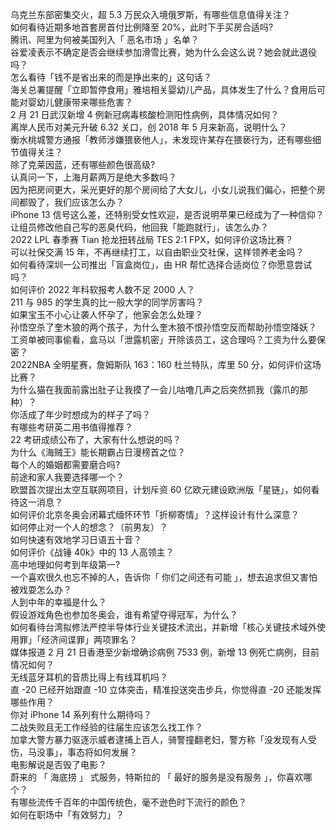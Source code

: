 乌克兰东部密集交火，超 5.3 万民众入境俄罗斯，有哪些信息值得关注？  
如何看待近期多地首套房首付比例降至 20%，此时下手买房合适吗?  
腾讯、阿里为何被美国列入「 恶名市场 」名单？  
谷爱凌表示不确定是否会继续参加滑雪比赛，她为什么会这么说？她会就此退役吗？  
怎么看待「钱不是省出来的而是挣出来的」这句话？  
海关总署提醒「立即暂停食用」雅培相关婴幼儿产品，具体发生了什么？食用后可能对婴幼儿健康带来哪些危害？  
2 月 21 日武汉新增 4 例新冠病毒核酸检测阳性病例，具体情况如何？  
离岸人民币对美元升破 6.32 关口，创 2018 年 5 月来新高，说明什么？  
衡水桃城警方通报「教师涉嫌猥亵他人」，未发现许某存在猥亵行为，还有哪些细节值得关注？  
除了克莱因蓝，还有哪些颜色很高级?  
认真问一下，上海月薪两万是绝大多数吗？  
因为把房间更大，采光更好的那个房间给了大女儿，小女儿说我们偏心，把整个房间都毁了，我们应该怎么办？  
iPhone 13 信号这么差，还特别受女性欢迎，是否说明苹果已经成为了一种信仰？  
让组员修改他自己写的恶臭代码，他回我「能跑就行」，该怎么办？  
2022 LPL 春季赛 Tian 抢龙扭转战局 TES 2:1 FPX，如何评价这场比赛？  
可以社保交满 15 年，不再继续打工，以自由职业交社保，这样领养老金吗？  
如何看待深圳一公司推出「盲盒岗位」，由 HR 帮忙选择合适岗位？你愿意尝试吗？  
如何评价 2022 年科软报考人数不足 2000 人？  
211 与 985 的学生真的比一般大学的同学厉害吗？  
如果宝玉不小心让袭人怀孕了，他家会怎么处理？  
孙悟空杀了奎木狼的两个孩子，为什么奎木狼不恨孙悟空反而帮助孙悟空降妖？  
工资单被同事偷看，盒马以「泄露机密」开除该员工，这合理吗？工资为什么要保密？  
2022NBA 全明星赛，詹姆斯队 163：160 杜兰特队，库里 50 分，如何评价这场比赛？  
为什么猫在我面前露出肚子让我摸了一会儿咕噜几声之后突然抓我（露爪的那种）？  
你活成了年少时想成为的样子了吗？  
有哪些考研英二用书值得推荐？  
22 考研成绩公布了，大家有什么想说的吗？  
为什么《海贼王》能长期霸占日漫榜首之位？  
每个人的婚姻都需要磨合吗?  
前途和家人我要选择哪一个？  
欧盟首次提出太空互联网项目，计划斥资 60 亿欧元建设欧洲版「星链」，如何看待这一消息？  
如何评价北京冬奥会闭幕式缅怀环节「折柳寄情」？这样设计有什么深意？  
如何停止对一个人的想念？（前男友）？  
如何快速有效地学习日语五十音？  
如何评价《战锤 40k》中的 13 人高领主？  
高中地理如何考到年级第一?  
一个喜欢很久也忘不掉的人，告诉你「 你们之间还有可能 」，想去追求但又害怕被戏耍怎么办？  
人到中年的幸福是什么？  
假设游戏角色也参加冬奥会，谁有希望夺得冠军，为什么？  
如何看待台湾拟修法严控半导体行业关键技术流出，并新增「核心关键技术域外使用罪」「经济间谍罪」两项罪名？  
媒体报道 2 月 21 日香港至少新增确诊病例 7533 例，新增 13 例死亡病例，目前情况如何？  
无线蓝牙耳机的音质比得上有线耳机吗？  
直 -20 已经开始跟直 -10 立体突击，精准投送突击步兵，你觉得直 -20 还能发挥哪些作用？  
你对 iPhone 14 系列有什么期待吗？  
二战失败且无工作经验的往届生应该怎么找工作？  
加拿大警方暴力驱逐示威者逮捕上百人，骑警撞翻老妇，警方称「没发现有人受伤，马没事」，事态将如何发展？  
电影解说是否毁了电影？  
蔚来的 「 海底捞 」 式服务，特斯拉的 「 最好的服务是没有服务 」，你喜欢哪个？  
有哪些流传千百年的中国传统色，毫不逊色时下流行的颜色？  
如何在职场中「有效努力」？  
